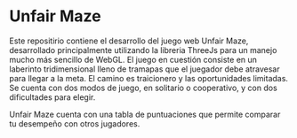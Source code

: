 # Unfair Maze
Este repositirio contiene el desarrollo del juego web Unfair Maze, desarrollado principalmente utilizando la libreria ThreeJs para un manejo mucho más sencillo de WebGL. 
El juego en cuestión consiste en un laberinto tridimensional lleno de tramapas que el juegador debe atravesar para llegar a la meta. El camino es traicionero y las oportunidades limitadas.
Se cuenta con dos modos de juego, en solitario o cooperativo, y con dos dificultades para elegir.

Unfair Maze cuenta con una tabla de puntuaciones que permite comparar tu desempeño con otros jugadores.
